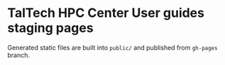 # TalTech HPC Center User guides staging pages

Generated static files are built into `public/` and published from `gh-pages` branch.

